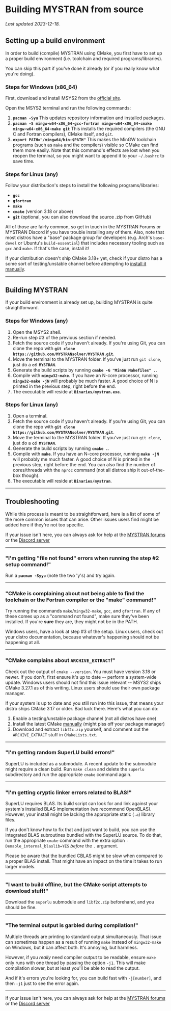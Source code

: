 # Building MYSTRAN from source

###### Last updated 2023-12-18.

## Setting up a build environment

In order to build (compile) MYSTRAN using CMake, you first have to set up a
proper build environment (i.e. toolchain and required programs/libraries).

You can skip this part if you've done it already (or if you really know what
you're doing).

### Steps for Windows (x86_64)

First, download and install MSYS2 from the
[official site](https://www.msys2.org/).

Open the MSYS2 terminal and run the following commands:

  1. **`pacman -Syu`**
This updates repository information and installed packages.
  2. **`pacman -S mingw-w64-x86_64-gcc-fortran mingw-w64-x86_64-cmake mingw-w64-x86_64-make git`**
This installs the required compilers (the GNU C and Fortran compilers), CMake
itself, and `git`.
  1. **`export PATH="/mingw64/bin:$PATH"`**
This makes the MinGW toolchain programs (such as `make` and the compilers)
visible so CMake can find them more easily. Note that this command's effects
are lost when you reopen the terminal, so you might want to append it to your
`~/.bashrc` to save time.

### Steps for Linux (any)

Follow your distribution's steps to install the following programs/libraries:
  - **`gcc`**
  - **`gfortran`**
  - **`make`**
  - **`cmake`** (version 3.18 or above)
  - **`git`** (optional, you can also download the source .zip from GitHub)

All of those are fairly common, so get in touch in the MYSTRAN Forums or
MYSTRAN Discord if you have trouble installing any of them. Also, note that
most distros have a "base" package group for developers (e.g. Arch's
`base-devel` or Ubuntu's `build-essential`) that includes necessary tooling
such as `gcc` and `make`. If that's the case, install it!

If your distribution doesn't ship CMake 3.18+ yet, check if your distro has a
some sort of testing/unstable channel before attempting to
[install it manually](https://cmake.org/install/).

---

## Building MYSTRAN

If your build environment is already set up, building MYSTRAN is quite
straightforward.

### Steps for Windows (any)

  1. Open the MSYS2 shell.
  2. Re-run step #3 of the previous section if needed.
  3. Fetch the source code if you haven't already. If you're using Git, you can
  clone the repo with
  **`git clone https://github.com/MYSTRANsolver/MYSTRAN.git`**.
  4. Move the terminal to the MYSTRAN folder. If you've just run `git clone`,
     just do a **`cd MYSTRAN`**.
  5. Generate the build scripts by running **`cmake -G "MinGW Makefiles" .`**.
  6. Compile with **`mingw32-make`**. If you have an N-core processor, running
  **`mingw32-make -jN`** will probably be much faster. A good choice of N is
  printed in the previous step, right before the end.
  7. The executable will reside at **`Binaries/mystran.exe`**.

### Steps for Linux (any)

  1. Open a terminal.
  2. Fetch the source code if you haven't already. If you're using Git, you can
  clone the repo with
  **`git clone https://github.com/MYSTRANsolver/MYSTRAN.git`**.
  3. Move the terminal to the MYSTRAN folder. If you've just run `git clone`,
  just do a **`cd MYSTRAN`**.
  4.  Generate the build scripts by running **`cmake .`**.
  5. Compile with **`make`**. If you have an N-core processor, running
  **`make -jN`** will probably me much faster. A good choice of N is printed in
  the previous step, right before the end. You can also find the number of
  cores/threads with the `nproc` command (not all distros ship it
  out-of-the-box though).
  6. The executable will reside at **`Binaries/mystran`**.

---

## Troubleshooting

While this process is meant to be straightforward, here is a list of some of
the more common issues that can arise. Other issues users find might be added
here if they're not too specific.

If your issue isn't here, you can always ask for help at the
[MYSTRAN forums](https://www.mystran.com/forums/) or the
[Discord server](https://discord.gg/9k76SkHpHM)

---

### "I'm getting "file not found" errors when running the step #2 setup command!"

Run a **`pacman -Syyu`** (note the two 'y's) and try again.

---

### "CMake is complaining about not being able to find the toolchain or the Fortran compiler or the "make" command!"

Try running the commands `make`/`mingw32-make`, `gcc`, and `gfortran`. If any
of these comes up as a "command not found", make sure they've been installed.
If you're **sure** they are, they might not be in the PATH.

Windows users, have a look at step #3 of the setup. Linux users, check out your
distro documentation, because whatever's happening should not be happening at
all.

---

### "CMake complains about `ARCHIVE_EXTRACT`!"

Check out the output of `cmake --version`. You must have version 3.18 or newer.
If you don't, first ensure it's up to date -- perform a system-wide update.
Windows users should not find this issue relevant -- MSYS2 ships CMake 3.27.1
as of this writing. Linux users should use their own package manager.

If your system is up to date and you still run into this issue, that means your
distro ships CMake 3.17 or older. Bad luck there. Here's what you can do:

  1. Enable a testing/unstable package channel (not all distros have one)
  2. Install the latest CMake [manually](https://cmake.org/install/)
  (might piss off your package manager)
  1. Download and extract `libf2c.zip` yourself, and comment out the
  `ARCHIVE_EXTRACT` stuff in `CMakeLists.txt`.

---

### "I'm getting random SuperLU build errors!"

SuperLU is included as a submodule. A recent update to the submodule might
require a clean build. Run `make clean` and delete the `superlu` subdirectory
and run the appropriate `cmake` command again.

---

### "I'm getting cryptic linker errors related to BLAS!"

SuperLU requires BLAS. Its build script can look for and link against your
system's installed BLAS implementation (we recommend OpenBLAS). However, your
install might be lacking the appropriate static (`.a`) library files.

If you don't know how to fix that and just want to build, you can use the
integrated BLAS subroutines bundled with the SuperLU source. To do that, run
the appropriate `cmake` command with the extra option
`-Denable_internal_blaslib=YES` *before* the `.` argument.

Please be aware that the bundled CBLAS might be slow when compared to a proper
BLAS install. That might have an impact on the time it takes to run larger
models.

---

### "I want to build offline, but the CMake script attempts to download stuff!"

Download the `superlu` submodule and `libf2c.zip` beforehand, and you should be
fine.

---

### "The terminal output is garbled during compilation!"

Multiple threads are printing to standard output simultaneously. That issue can
sometimes happen as a result of running `make` instead of `mingw32-make` on
Windows, but it can affect both. It's annoying, but harmless.

However, if you *really* need compiler output to be readable, ensure `make`
only runs with one thread by passing the option `-j1`. This will make
compilation slower, but at least you'll be able to read the output.

And if it's errors you're looking for, you can build fast with `-j[number]`,
and then `-j1` just to see the error again.

---

If your issue isn't here, you can always ask for help at the
[MYSTRAN forums](https://www.mystran.com/forums/) or the
[Discord server](https://discord.gg/9k76SkHpHM)
